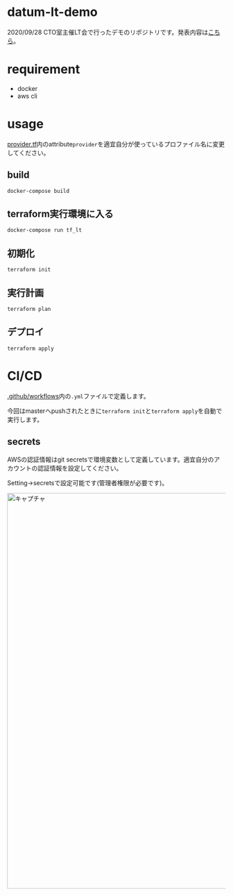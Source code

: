 # datum-lt-demo 
2020/09/28 CTO室主催LT会で行ったデモのリポジトリです。発表内容は[こちら](https://datumstudio.atlassian.net/wiki/spaces/DSEBE/pages/220889102/IaC)。

# requirement
- docker
- aws cli

# usage
[provider.tf](https://github.com/yujimukai/datum-lt-demo/blob/master/provider.tf#L3)内のattribute`provider`を適宜自分が使っているプロファイル名に変更してください。 
## build
```
docker-compose build
```
## terraform実行環境に入る
```
docker-compose run tf_lt
```
## 初期化
```
terraform init
```
## 実行計画
```
terraform plan
```
## デプロイ
```
terraform apply
```

# CI/CD
[.github/workflows](https://github.com/yujimukai/datum-lt-demo/tree/master/.github/workflows)内の`.yml`ファイルで定義します。

今回はmasterへpushされたときに`terraform init`と`terraform apply`を自動で実行します。
## secrets
AWSの認証情報はgit secretsで環境変数として定義しています。適宜自分のアカウントの認証情報を設定してください。

Setting->secretsで設定可能です(管理者権限が必要です)。

<img width="912" alt="キャプチャ" src="https://user-images.githubusercontent.com/68636577/94514765-00965b80-025d-11eb-89cd-edf5eda7ffd3.PNG">

